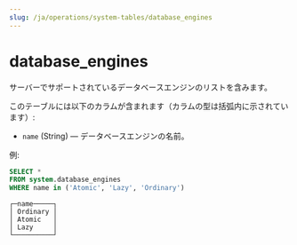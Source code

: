 ```yaml
---
slug: /ja/operations/system-tables/database_engines
---
```

# database_engines

サーバーでサポートされているデータベースエンジンのリストを含みます。

このテーブルには以下のカラムが含まれます（カラムの型は括弧内に示されています）:

- `name` (String) — データベースエンジンの名前。

例:

``` sql
SELECT *
FROM system.database_engines
WHERE name in ('Atomic', 'Lazy', 'Ordinary')
```

``` text
┌─name─────┐
│ Ordinary │
│ Atomic   │
│ Lazy     │
└──────────┘
```

